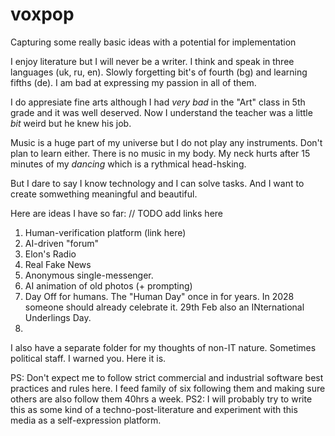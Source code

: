 # voxpop
Capturing some really basic ideas with a potential for implementation

I enjoy literature but I will never be a writer. 
I think and speak in three languages (uk, ru, en). Slowly forgetting bit's of fourth (bg) and learning fifths (de). 
I am bad at expressing my passion in all of them.

I do appresiate fine arts although I had *very bad* in  the "Art" class in 5th grade and it was well deserved. 
Now I understand the teacher was a little *bit* weird but he knew his job.

Music is a huge part of my universe but I do not play any instruments. Don't plan to learn either.
There is no music in my body. My neck hurts after 15 minutes of my *dancing* which is a rythmical head-hsking. 

But I dare to say I know technology and I can solve tasks. 
And I want to create somwething meaningful and beautiful.

Here are ideas I have so far:
// TODO add links here
1. Human-verification platform (link here)
2. AI-driven "forum"
4. Elon's Radio
5. Real Fake News
6. Anonymous single-messenger.
7. AI animation of old photos (+ prompting)
8. Day Off for humans. The "Human Day" once in for years. In 2028 someone should already celebrate it. 29th Feb also an INternational Underlings Day. 
9.   

I also have a separate folder for my thoughts of non-IT nature. Sometimes political staff. I warned you. Here it is.


PS:  Don't expect me to follow strict commercial and industrial software best practices and rules here. I feed family of six following them and making sure others are also follow them 40hrs a week.
PS2: I will probably try to write this as some kind of a techno-post-literature and experiment with this media as a self-expression platform.




